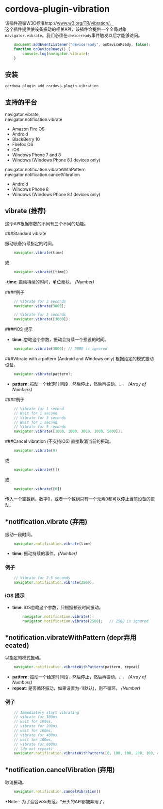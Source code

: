 # cordova-plugin-vibration

该插件遵循W3C标准http://www.w3.org/TR/vibration/。<br>这个插件提供使设备振动的相关API，该插件会提供一个全局对象`navigator.vibrate`。我们必须在`deviceready`事件触发以后才能够访问。

```js
    document.addEventListener("deviceready", onDeviceReady, false);
    function onDeviceReady() {
        console.log(navigator.vibrate);
    }
```
## 安装

    cordova plugin add cordova-plugin-vibration

## 支持的平台

navigator.vibrate,<br />
navigator.notification.vibrate
- Amazon Fire OS
- Android
- BlackBerry 10
- Firefox OS
- iOS
- Windows Phone 7 and 8
- Windows (Windows Phone 8.1 devices only)

navigator.notification.vibrateWithPattern<br />
navigator.notification.cancelVibration
- Android
- Windows Phone 8
- Windows (Windows Phone 8.1 devices only)

## vibrate (推荐)

这个API根据参数的不同有三个不同的功能。

###Standard vibrate

振动设备持续指定的时间。
```js
    navigator.vibrate(time)
```
或
```js
    navigator.vibrate([time])
```

-__time__: 振动持续的时间，单位毫秒。 _(Number)_

####例子
```js
    // Vibrate for 3 seconds
    navigator.vibrate(3000);

    // Vibrate for 3 seconds
    navigator.vibrate([3000]);
```
####iOS 提示

- __time__: 忽略这个参数，振动会持续一个预设的时间。
```js
    navigator.vibrate(3000); // 3000 is ignored
```

###Vibrate with a pattern (Android and Windows only)
根据给定的模式振动设备。
```js
    navigator.vibrate(pattern);   
```
- __pattern__: 振动一个给定时间段，然后停止，然后再振动，...。 _(Array of Numbers)_

####例子
```js
    // Vibrate for 1 second
    // Wait for 1 second
    // Vibrate for 3 seconds
    // Wait for 1 second
    // Vibrate for 5 seconds
    navigator.vibrate([1000, 1000, 3000, 1000, 5000]);
```
###Cancel vibration (不支持iOS)
直接取消当前的振动。
```js
    navigator.vibrate(0)
```
或
```js
    navigator.vibrate([])
```
或
```js
    navigator.vibrate([0])
```
传入一个空数组，数字0，或者一个数组只有一个元素0都可以停止当前设备的振动。

## *notification.vibrate (弃用)

振动一段时间。
```js
    navigator.notification.vibrate(time)
```
- __time__: 振动持续的事件。_(Number)_

### 例子
```js
    // Vibrate for 2.5 seconds
    navigator.notification.vibrate(2500);
```
### iOS 提示

- __time__: iOS忽略这个参数，只根据预设时间振动。
```js
        navigator.notification.vibrate();
        navigator.notification.vibrate(2500);   // 2500 is ignored
```
## *notification.vibrateWithPattern (depr弃用ecated)

以指定的模式振动。
```js
    navigator.notification.vibrateWithPattern(pattern, repeat)
```
- __pattern__: 振动一个给定时间段，然后停止，然后再振动，...。 _(Array of Numbers)_
- __repeat__: 是否循环振动，如果设置为-1(默认)，则不循环。 _(Number)_

### 例子
```js
    // Immediately start vibrating
    // vibrate for 100ms,
    // wait for 100ms,
    // vibrate for 200ms,
    // wait for 100ms,
    // vibrate for 400ms,
    // wait for 100ms,
    // vibrate for 800ms,
    // (do not repeat)
    navigator.notification.vibrateWithPattern([0, 100, 100, 200, 100, 400, 100, 800]);
```
## *notification.cancelVibration (弃用)

取消振动。
```js
    navigator.notification.cancelVibration()
```
*Note - 为了迎合w3c规范，*开头的API都被弃用了。
